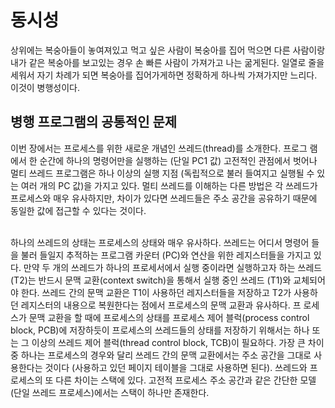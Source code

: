 # 동시성
상위에는 복숭아들이 놓여져있고 먹고 싶은 사람이 복숭아를 집어 먹으면 다른 사람이랑 내가 같은 복숭아를 보고있는 경우 손 빠른 사람이 가져가고 나는 굶게된다. 일열로 줄을 세워서 자기 차례가 되면 복숭아를 집어가게하면 정확하게 하나씩 가져가지만 느리다. 이것이 병행성이다.

## 병행 프로그램의 공통적인 문제
이번 장에서는 프로세스를 위한 새로운 개념인 쓰레드(thread)를 소개한다. 프로그
램에서 한 순간에 하나의 명령어만을 실행하는 (단일 PC1 값) 고전적인 관점에서 벗어나
멀티 쓰레드 프로그램은 하나 이상의 실행 지점 (독립적으로 불러 들여지고 실행될 수
있는 여러 개의 PC 값)을 가지고 있다. 멀티 쓰레드를 이해하는 다른 방법은 각 쓰레드가
프로세스와 매우 유사하지만, 차이가 있다면 쓰레드들은 주소 공간을 공유하기 때문에
동일한 값에 접근할 수 있다는 것이다.
<br>
<br>

하나의 쓰레드의 상태는 프로세스의 상태와 매우 유사하다. 쓰레드는 어디서 명령어
들을 불러 들일지 추적하는 프로그램 카운터 (PC)와 연산을 위한 레지스터들을 가지고
있다. 만약 두 개의 쓰레드가 하나의 프로세서에서 실행 중이라면 실행하고자 하는
쓰레드 (T2)는 반드시 문맥 교환(context switch)을 통해서 실행 중인 쓰레드 (T1)와
교체되어야 한다. 쓰레드 간의 문맥 교환은 T1이 사용하던 레지스터들을 저장하고 T2가
사용하던 레지스터의 내용으로 복원한다는 점에서 프로세스의 문맥 교환과 유사하다. 프
로세스가 문맥 교환을 할 때에 프로세스의 상태를 프로세스 제어 블럭(process control
block, PCB)에 저장하듯이 프로세스의 쓰레드들의 상태를 저장하기 위해서는 하나
또는 그 이상의 쓰레드 제어 블럭(thread control block, TCB)이 필요하다. 가장
큰 차이 중 하나는 프로세스의 경우와 달리 쓰레드 간의 문맥 교환에서는 주소 공간을
그대로 사용한다는 것이다 (사용하고 있던 페이지 테이블을 그대로 사용하면 된다).
쓰레드와 프로세스의 또 다른 차이는 스택에 있다. 고전적 프로세스 주소 공간과
같은 간단한 모델 (단일 쓰레드 프로세스)에서는 스택이 하나만 존재한다.
